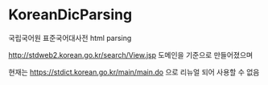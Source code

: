 # KoreanDicParsing
국립국어원 표준국어대사전 html parsing

http://stdweb2.korean.go.kr/search/View.jsp 도메인을 기준으로 만들어졌으며 

현재는 https://stdict.korean.go.kr/main/main.do 으로 리뉴얼 되어 사용할 수 없음
